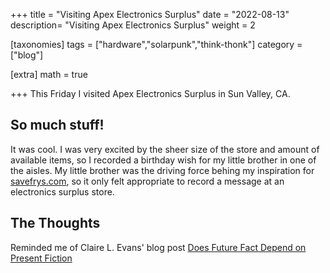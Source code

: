+++
title = "Visiting Apex Electronics Surplus"
date = "2022-08-13"
description= "Visiting Apex Electronics Surplus"
weight = 2

[taxonomies]
tags = ["hardware","solarpunk","think-thonk"]
category = ["blog"]

[extra]
math = true


+++
This Friday I visited Apex Electronics Surplus in Sun Valley, CA.

## So much stuff!

It was cool. I was very excited by the sheer size of the store and amount of available items, so I recorded a birthday wish for my little brother in one of the aisles. My little brother was the driving force behing my inspiration for [savefrys.com](savefrys.com/), so it only felt appropriate to record a message at an electronics surplus store.

## The Thoughts

Reminded me of Claire L. Evans' blog post [Does Future Fact Depend on Present Fiction](https://www.uncubemagazine.com/blog/12291851)
